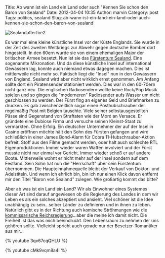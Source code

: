 Title: Ab wann ist ein Land ein Land oder auch "Kennen Sie schon den Baron von Sealand"
Date: 2012-04-04 10:35
Author: marvin
Category: post
Tags: politics, sealand
Slug: ab-wann-ist-ein-land-ein-land-oder-auch-kennen-sie-schon-den-baron-von-sealand

![Sealandafterfire2]({filename}/images/Sealandafterfire2.jpg)

Es war mal eine kleine künstliche Insel vor der Küste Englands. Sie
wurde in der Zeit des zweiten Weltkriegs zur Abwehr gegen deutsche
Bomber dort hingestellt. In den 60ern wurde sie von einem ehemaligen
Major der britischen Armee besetzt. Nun ist sie das [Fürstentum
Sealand](http://www.sealandgov.org/). Eine sogenannte Mikronation. Und
da diese künstliche Insel auf international Gewässern lag, konnte auch
niemand etwas dagegen machen. Dies ist mittlerweile nicht mehr so.
Faktisch liegt die "Insel" nun in den Gewässern von England. Sealand
wird aber nicht wirklich ernst genommen. Am Anfang sollte dort ein
Piratensender stationiert werden. Dies war in den 60-70ern nicht ganz
neu. Die englischen Radiosendern wollte keine Rock/Pop Musik spielen und
so gingen die "moderneren" Radiosender aufs Wasser um nicht geschlossen
zu werden. Der Fürst fing an eigenes Geld und Briefmarken zu drucken. Es
gab zwischenzeitlich sogar einen Posthubschrauber der regelmäßig Post
mit Belgien tauschte. Viele seiner selbstausgestellten Pässe sind
Gegenstand von Straftaten wie der Mord an Versace. Er gründete eine
Dubiose Firma und versuche seinen Kleinst-Staat zu vermarkten. Ohne
Erfolg. Ein deutscher Unternehmer der auf der Insel in Casino eröffnen
möchte hält den Sohn des Fürsten gefangen und wird schließlich in einer
James Bond-Alarm für Cobra 11-Hubschrauber-Aktion befreit. Stoff aus den
Filme gemacht werden, oder halt auch schlechte RTL Eigenproduktionen.
Immer wieder waren Waffen involviert und der Fürst musste nicht nur
einmal vor Gericht. Immer wieder schoß er auf andere Boote. Mittlerweile
wohnt er nicht mehr auf der Insel sondern auf dem Festland. Sein Sohn
hat nun die "Herrschaft" über sein Fürstentum übernommen. Die
Haupteinnahmequelle bleibt der Verkauf von Doktor- und Adelstiteln. Und
wenn ich ehrlich bin, bin ich nur einen Klick davon entfernt mir den
Titel "Baron von Sealand" zulegen. Wie großartig kommt das bitte?

Aber ab was ist ein Land ein Land? Wir als Einwohner eines Systemes
dieser Art sind darauf angewiesen ob die Regierung des Landes in dem wir
Leben es als ein solches akzeptiert und ansieht. Viel schöner ist die
Idee unabhängig zu sein...selber Länder zu definieren und in ihnen zu
leben. Natürlich gibt es in der Richtung auch komische Ströhmungen wie
die [kommissarische
Reichsregierung](http://de.wikipedia.org/wiki/Kommissarische_Reichsregierung)...aber
die meine ich damit nicht. Die Freiheit ist das was mich beeindruckt.
Den Lebensraum zu nehmen der uns gehören sollte. Vielleicht spricht auch
gerade nur der Besetzer-Romantiker aus mir...

{% youtube 3qv67cqQHLU %}

{% youtube cMk9vqm8a4I %}

